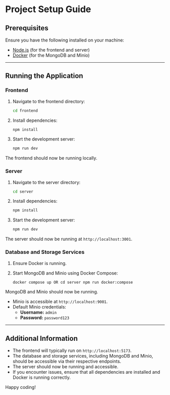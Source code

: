 # Project Setup Guide

## Prerequisites

Ensure you have the following installed on your machine:

- [Node.js](https://nodejs.org/) (for the frontend and server)
- [Docker](https://www.docker.com/) (for the MongoDB and Minio)

---

## Running the Application

### Frontend

1. Navigate to the frontend directory:

   ```sh
   cd frontend
   ```

2. Install dependencies:

   ```sh
   npm install
   ```

3. Start the development server:

   ```sh
   npm run dev
   ```

The frontend should now be running locally.

### Server

1. Navigate to the server directory:

   ```sh
   cd server
   ```

2. Install dependencies:

   ```sh
   npm install
   ```

3. Start the development server:

   ```sh
   npm run dev
   ```

The server should now be running at `http://localhost:3001`.

### Database and Storage Services

1. Ensure Docker is running.
2. Start MongoDB and Minio using Docker Compose:

   ```sh
   docker compose up OR cd server npm run docker:compose
   ```

MongoDB and Minio should now be running.

- Minio is accessible at `http://localhost:9001`.
- Default Minio credentials:
  - **Username:** `admin`
  - **Password:** `password123`

---

## Additional Information

- The frontend will typically run on `http://localhost:5173`.
- The database and storage services, including MongoDB and Minio, should be accessible via their respective endpoints.
- The server should now be running and accessible.
- If you encounter issues, ensure that all dependencies are installed and Docker is running correctly.

Happy coding!
